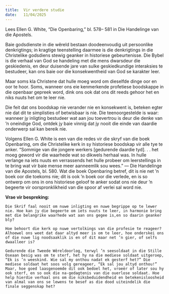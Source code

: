 ```yaml
---
title:  Vir verdere studie
date:   11/04/2025
---
```


Lees Ellen G. White, “Die Openbaring,” bl. 578– 581 in Die Handelinge van die Apostels.

Baie godsdienste in die wêreld bestaan doodeenvoudig uit persoonlike denkrigtings; in kragtige teenstelling daarmee is die denkrigtings in die Christelike godsdiens stewig geanker in historiese gebeurtenisse. Die Bybel is die verhaal van God se handeling met die mens dwarsdeur die geskiedenis, en deur duisende jare van sulke geskiedkundige interaksies te bestudeer, kan ons baie oor die konsekwentheid van God se karakter leer.

Maar soms kla Christene dat hulle moeg word om dieselfde dinge oor en oor te hoor. Soms, wanneer ons eie kenmerkende profetiese boodskappe in die openbaar gepreek word, dink ons ook dat ons dit reeds gehoor het en niks nuuts het om te leer nie.

Die feit dat ons boodskap nie verander nie en konsekwent is, beteken egter nie dat dit te simplisties of betwisbaar is nie. Die teenoorgestelde is waar: wanneer jy inligting bestudeer wat aan jou toevertrou is deur die denke van ’n oneindige God, ontdek jy baie vinnig dat jy nooit die einde van daardie onderwerp sal kan bereik nie.

Volgens Ellen G. White is een van die redes vir die skryf van die boek Openbaring, om die Christelike kerk in sy historiese boodskap vir alle tye te anker. “Sommige van die jongere werkers [gedurende daardie tyd]. . . het moeg geword vir die waarhede wat so dikwels herhaal was. In hulle verlange na iets nuuts en verrassends het hulle probeer om leerstellings in te bring wat vir baie mense meer aanneemlik sou wees.” — Die Handelinge van die Apostels, bl. 580. Wat die boek Openbaring betref, dit is nie net ’n boek oor die toekoms nie; dit is ook ’n boek oor die verlede, en is so ontwerp om ons in ons historiese geloof te anker sodat ons nie deur ’n begeerte vir oorspronklikheid van die spoor af verlei sal word nie.

**Vrae vir bespreking:**

`Die Skrif faal nooit om nuwe inligting en nuwe begrippe op te lewer nie. Hoe kan jy die begeerte om iets nuuts te leer, in harmonie bring met die belangrike waarhede wat aan ons gegee is,en so daarin geanker bly?`

`Hoe behoort die kerk op nuwe vertolkings van die profesie te reageer? Alhoewel ons weet dat daar altyd meer is om te leer, hoe onderskei ons of die nuwe lig noodsaaklik is en of dit maar net ’n gier, of selfs dwaalleer is?`

`Gedurende die Tweede Wêreldoorlog, terwyl ’n seesoldaat in die Stille Oseaan besig was om te sterf, het hy na die mediese soldaat uitgeroep, “Ek is ’n weeskind. Wie sal my onthou nadat ek gesterf het?” Die mediese soldaat het soos volg gereageer, “Ek sal jou altyd onthou!” Maar, hoe goed laasgenoemde dit ook bedoel het, vroeër of later sou hy ook sterf, en so ook die na-gedagtenis van die ouerlose soldaat. Hoe help hierdie verhaal ons om die niksbeduidendheid en betekenisloosheid van almal van ons se lewens te besef as die dood uiteindelik die finale seggenskap het?`